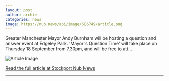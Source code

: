 ```yaml
---
layout: post
author: archie
categories: news
image: https://nub.news/api/image/686749/article.png
---
```

Greater Manchester Mayor Andy Burnham will be hosting a question and answer event at Edgeley Park. 'Mayor's Question Time' will take place on Thursday 18 September from 7.30pm, and will be free to att...

![Article Image](https://nub.news/api/image/686749/article.png)

[Read the full article at Stockport Nub News](https://stockport.nub.news/news/local-news/andy-burnham-to-host-question-and-answer-session-at-edgeley-park-270289)

---

